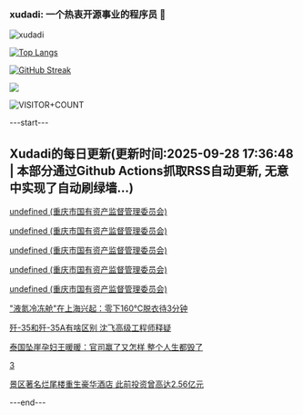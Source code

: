 ### xudadi: 一个热衷开源事业的程序员 👋

![xudadi](https://github-readme-stats-git-masterorgs-github-readme-stats-team.vercel.app/api?username=xudadi)

[![Top Langs](https://github-readme-stats.vercel.app/api/top-langs/?username=xudadi)](https://github.com/anuraghazra/github-readme-stats)

[![GitHub Streak](https://streak-stats.demolab.com?user=xudadi&locale=zh_Hans)](https://git.io/streak-stats)

![](https://raw.githubusercontent.com/xudadi/xudadi/main/assets/github-contribution-grid-snake.svg)

![VISITOR+COUNT](https://komarev.com/ghpvc/?username=xudadi&label=VISITOR+COUNT)


---start---

## Xudadi的每日更新(更新时间:2025-09-28 17:36:48 | 本部分通过Github Actions抓取RSS自动更新, 无意中实现了自动刷绿墙...)

[undefined (重庆市国有资产监督管理委员会)](https://dadilab.github.io/feeds/all.xml)

[undefined (重庆市国有资产监督管理委员会)](https://dadilab.github.io/feeds/all.xml)

[undefined (重庆市国有资产监督管理委员会)](https://dadilab.github.io/feeds/all.xml)

[undefined (重庆市国有资产监督管理委员会)](https://dadilab.github.io/feeds/all.xml)

[undefined (重庆市国有资产监督管理委员会)](https://dadilab.github.io/feeds/all.xml)

["液氮冷冻舱"在上海兴起：零下160℃脱衣待3分钟](https://m.163.com/news/article/KAG7I2GP0530JPVV.html)

[歼-35和歼-35A有啥区别 沈飞高级工程师释疑](https://m.163.com/news/article/KAG1RNHK0514R9OJ.html)

[泰国坠崖孕妇王暖暖：官司赢了又怎样 整个人生都毁了](https://m.163.com/news/article/KAGCLMG300019B3E.html)

[3](https://m.163.com/touch/news/sub/domestic)

[景区著名烂尾楼重生豪华酒店 此前投资曾高达2.56亿元](https://m.163.com/news/article/KAGC9N4S00019B3E.html)

---end---
